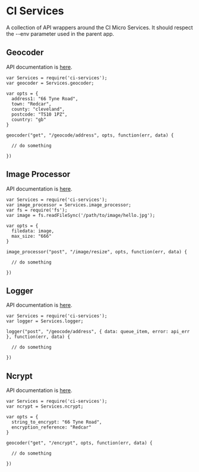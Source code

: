 # CI Services
A collection of API wrappers around the CI Micro Services. It should respect the --env parameter used in the parent app.

## Geocoder
API documentation is [here](https://docs.google.com/document/d/1HYU0-k0JdtyEjuGLFZR-kkR_qfXWUR2RrmkpiH0iWx0/edit).

```
var Services = require('ci-services');
var geocoder = Services.geocoder;

var opts = {
  address1: "66 Tyne Road",
  town: "Redcar",
  county: "cleveland",
  postcode: "TS10 1PZ",
  country: "gb"
}

geocoder("get", "/geocode/address", opts, function(err, data) {

  // do something

})
```

## Image Processor
API documentation is [here](https://docs.google.com/document/d/1H1iNuyHIzBRw42CscIfZJJfxOszWLEm3lIYUpIjCqSE/edit).

```
var Services = require('ci-services');
var image_processor = Services.image_processor;
var fs = require('fs');
var image = fs.readFileSync('/path/to/image/hello.jpg');

var opts = {
  filedata: image,
  max_size: "666"
}

image_processor("post", "/image/resize", opts, function(err, data) {

  // do something

})
```

## Logger
API documentation is [here](https://docs.google.com/document/d/1Jp8fGAa9luQ1txyyOOPe92MF-mQ6z0TZv2Xu73eWyMk/edit).

```
var Services = require('ci-services');
var logger = Services.logger;

logger("post", "/geocode/address", { data: queue_item, error: api_err }, function(err, data) {

  // do something

})
```

## Ncrypt
API documentation is [here](https://docs.google.com/document/d/1i4PM1tkawsRE4ngCzFTABjLppwbDo0zhtAe6FKFcRHQ/edit).

```
var Services = require('ci-services');
var ncrypt = Services.ncrypt;

var opts = {
  string_to_encrypt: "66 Tyne Road",
  encryption_reference: "Redcar"
}

geocoder("get", "/encrypt", opts, function(err, data) {

  // do something

})
```